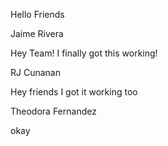 Hello Friends

Jaime Rivera


Hey Team! I finally got this working!

RJ Cunanan


Hey friends I got it working too

Theodora Fernandez


okay
